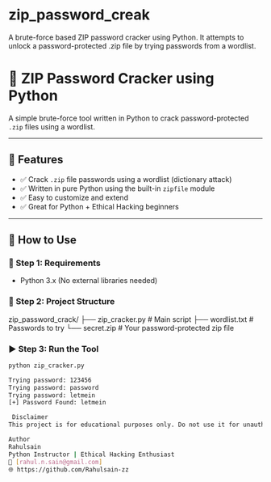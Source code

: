 # zip_password_creak
A brute-force based ZIP password cracker using Python. It attempts to unlock a password-protected .zip file by trying passwords from a wordlist.
# 🔐 ZIP Password Cracker using Python

A simple brute-force tool written in Python to crack password-protected `.zip` files using a wordlist.

---

## 🧰 Features

- ✅ Crack `.zip` file passwords using a wordlist (dictionary attack)
- ✅ Written in pure Python using the built-in `zipfile` module
- ✅ Easy to customize and extend
- ✅ Great for Python + Ethical Hacking beginners

---

## 🚀 How to Use

### 📁 Step 1: Requirements
- Python 3.x (No external libraries needed)

### 📂 Step 2: Project Structure

zip_password_crack/
├── zip_cracker.py # Main script
├── wordlist.txt # Passwords to try
└── secret.zip # Your password-protected zip file

### ▶️ Step 3: Run the Tool

```bash
python zip_cracker.py

Trying password: 123456
Trying password: password
Trying password: letmein
[+] Password Found: letmein

 Disclaimer
This project is for educational purposes only. Do not use it for unauthorized access or unethical activity.

Author
Rahulsain
Python Instructor | Ethical Hacking Enthusiast
📧 [rahul.n.sain@gmail.com]
🌐 https://github.com/Rahulsain-zz
